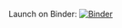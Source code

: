 Launch on Binder: [![Binder](https://mybinder.org/badge.svg)](https://mybinder.org/v2/gh/lucbouchard1/coin_problem/master?filepath=coin_problem.ipynb)
